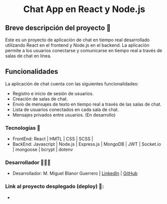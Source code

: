 <h1 align = "center">Chat App en React y Node.js</h1>


## Breve descripción del proyecto 📜

Este es un proyecto de aplicación de chat en tiempo real desarrollado utilizando React en el frontend y Node.js en el backend. La aplicación permite a los usuarios conectarse y comunicarse en tiempo real a través de salas de chat en línea.

## Funcionalidades
La aplicación de chat cuenta con las siguientes funcionalidades:

* Registro e inicio de sesión de usuarios.
* Creación de salas de chat.
* Envío de mensajes de texto en tiempo real a través de las salas de chat.
* Lista de usuarios conectados en cada sala de chat.
* Mensajes privados entre usuarios. (En desarrollo)

### Tecnologías 🚀
* FrontEnd: React | HMTL | CSS | SCSS |
* BackEnd: Javascript | Node.js | Express.js | MongoDB | JWT | Socket.io | mongoose | bcrypt | dotenv 


### Desarrollador 👨🏽‍💻
* Desarrollador: M. Miguel Blanor Guerrero | [LinkedIn](https://www.linkedin.com/in/miguel-guerrero-403939194/) | [GitHub](https://github.com/Eiine)


### Link al proyecto desplegado (deploy) 🔗:
* 
